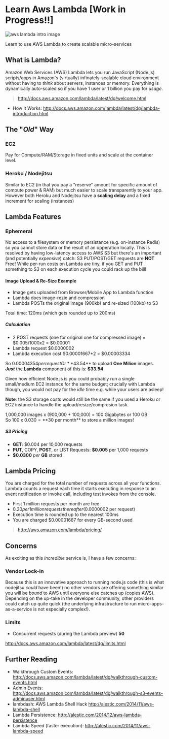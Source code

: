 # Learn Aws Lambda  [Work in Progress!!]

![aws lambda intro image](http://i.imgur.com/9ImDKrv.jpg)

Learn to use AWS Lambda to create scalable micro-services

## What is Lambda?

Amazon Web Services (AWS) Lambda lets you run JavaScript (Node.js)
scripts/apps in Amazon's (virtually) infinately-scalable cloud environment
without having to *think* about servers, instances or memory.
Everything is dynamically auto-scaled so if you have 1 user or 1 billion
you pay for *usage*.

> http://docs.aws.amazon.com/lambda/latest/dg/welcome.html
- How it Works: http://docs.aws.amazon.com/lambda/latest/dg/lambda-introduction.html


## The "*Old*" Way

### EC2

Pay for Compute/RAM/Storage in fixed units and scale at the container level.

### Heroku / Nodejitsu

Similar to EC2 (in that you pay a "reserve" amount for
specific amount of compute power & RAM)
but much easier to scale transparently to your app.
However both Heroku and Nodejitsu have a **scaling delay** and
a fixed increment for scaling (instances)

## Lambda Features

### Ephemeral

No access to a filesystem or memory persistance (e.g. on-instance Redis)
so you cannot store data or the result of an opperation locally.
This is resolved by having low-latency access to AWS S3 but there's an
important (and potentially *expensive*) catch: S3 PUT/POST/GET requests
are **NOT** Free! While per-run costs on Lambda are tiny, if you GET and PUT
something to S3 on each execution cycle you could rack up the bill!

#### Image Upload & Re-Size Example

+ Image gets uploaded from Browser/Mobile App to Lambda function
+ Lambda does image-rezie and compression
+ Lambda POSTs the original image (900kb) and re-sized (100kb) to S3

Total time: 120ms (which gets rounded up to 200ms)

##### Calculation

+ 2 POST requests (one for original one for compressed image) = $0.005/1000x2 = $0.00001
+ Lambda request $0.0000002
+ Lambda execution cost $0.00001667*2 = $0.00003334

So $0.00004354 per request
Or **$43.54** to upload **One Milion** images.  
***Just*** the **Lambda** component of this is: **$33.54**

Given how efficient Node.js is you could probably run a single small/medium
EC2 instance for the same budget; crucially with Lambda though, you would
not pay for the *idle* time e.g. while your users are asleep! 


**Note**: the S3 storage costs would still be the same if you
used a Heroku or EC2 instance to handle the upload/resize/compresion task.

1,000,000 images x (900,000 + 100,000) = 100 Gigabytes or 100 GB  
So 100 x $0.030 = **$30 per month** to store a million images!



##### S3 Pricing

+ **GET**: $0.004 per 10,000 requests
+ **PUT**, COPY, **POST**, or LIST Requests: **$0.005** per 1,000 requests
+ **$0.0300** *per* **GB** stored

## Lambda Pricing

You are charged for the total number of requests across all your functions. Lambda counts a request each time it starts executing in response to an event notification or invoke call, including test invokes from the console.

+ First 1 million requests per month are free
+ $0.20 per 1 million requests thereafter ($0.0000002 per request)
+ Execution time is rounded up to the nearest 100ms
+ You are charged $0.00001667 for every GB-second used

> http://aws.amazon.com/lambda/pricing/

## Concerns

As exciting as this *incredible* service is, I have a few concerns:

### Vendor Lock-in

Because this is an innovative approach to running node.js code
(this is what nodejitsu *could* have been!) no other vendors are
offering something similar you will be *bound* to AWS until
everyone else catches up (copies AWS).
Depending on the up-take in the developer community,
other providers could catch up quite quick (the underlying infrastructure
  to run micro-apps-as-a-service is not especially complex!).

### Limits

+ Concurrent requests (during the Lambda preview)	**50**

http://docs.aws.amazon.com/lambda/latest/dg/limits.html

## Further Reading

+ Walkthrough Custom Events:
http://docs.aws.amazon.com/lambda/latest/dg/walkthrough-custom-events.html
+ Admin Events:
http://docs.aws.amazon.com/lambda/latest/dg/walkthrough-s3-events-adminuser.html
+ lambdash: AWS Lambda Shell Hack http://alestic.com/2014/11/aws-lambda-shell
+ Lambda Persistence: http://alestic.com/2014/12/aws-lambda-persistence
+ Lambda Speed (faster execution): http://alestic.com/2014/11/aws-lambda-speed
